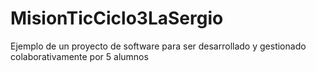 # MisionTicCiclo3LaSergio
Ejemplo de un proyecto de software para ser desarrollado y gestionado colaborativamente por 5 alumnos
